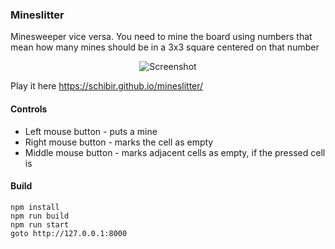 ### Mineslitter

Minesweeper vice versa. You need to mine the board using numbers that mean how many mines should be in a 3x3 square centered on that number

<p align="center">
  <img src="https://habrastorage.org/webt/co/r4/ge/cor4ge67bwmjh5ot0khzg6jt6ww.png" alt="Screenshot"/>
</p>

Play it here https://schibir.github.io/mineslitter/

#### Controls
* Left mouse button - puts a mine
* Right mouse button - marks the cell as empty
* Middle mouse button - marks adjacent cells as empty, if the pressed cell is

#### Build
```
npm install
npm run build
npm run start
goto http://127.0.0.1:8000
```
